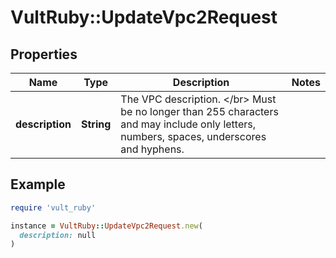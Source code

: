 # VultRuby::UpdateVpc2Request

## Properties

| Name | Type | Description | Notes |
| ---- | ---- | ----------- | ----- |
| **description** | **String** | The VPC description. &lt;/br&gt; Must be no longer than 255 characters and may include only letters, numbers, spaces, underscores and hyphens. |  |

## Example

```ruby
require 'vult_ruby'

instance = VultRuby::UpdateVpc2Request.new(
  description: null
)
```

